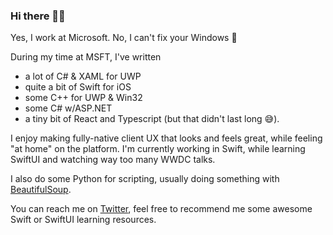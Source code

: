 ### Hi there 👋🏻
Yes, I work at Microsoft. No, I can't fix your Windows 🤗

During my time at MSFT, I've written 
- a lot of C# & XAML for UWP
- quite a bit of Swift for iOS
- some C++ for UWP & Win32
- some C# w/ASP.NET
- a tiny bit of React and Typescript (but that didn't last long 😅).


I enjoy making fully-native client UX that looks and feels great, while feeling "at home" on the platform.
I'm currently working in Swift, while learning SwiftUI and watching way too many WWDC talks.

I also do some Python for scripting, usually doing something with [BeautifulSoup](https://pypi.org/project/beautifulsoup4/).


You can reach me on [Twitter](https://twitter.com/zerophyte), feel free to recommend me some awesome Swift or SwiftUI learning resources.

<!--
**CianH/CianH** is a ✨ _special_ ✨ repository because its `README.md` (this file) appears on your GitHub profile.

Here are some ideas to get you started:

- 🔭 I’m currently working on ...
- 🌱 I’m currently learning ...
- 👯 I’m looking to collaborate on ...
- 🤔 I’m looking for help with ...
- 💬 Ask me about ...
- 📫 How to reach me: ...
- ⚡ Fun fact: ...
-->
